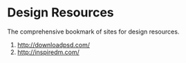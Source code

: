 Design Resources
================
The comprehensive bookmark of sites for design resources.

1. http://downloadpsd.com/
1. http://inspiredm.com/
